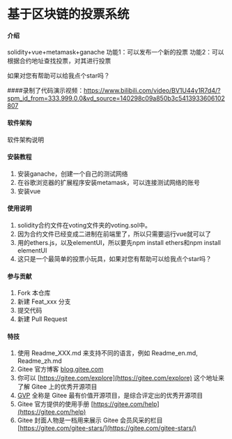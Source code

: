 # 基于区块链的投票系统

#### 介绍
solidity+vue+metamask+ganache
功能1：可以发布一个新的投票
功能2：可以根据合约地址查找投票，对其进行投票

如果对您有帮助可以给我点个star吗？

####录制了代码演示视频：https://www.bilibili.com/video/BV1U44y1R7d4/?spm_id_from=333.999.0.0&vd_source=140298c09a850b3c5413933606102807


#### 软件架构
软件架构说明


#### 安装教程

1.  安装ganache，创建一个自己的测试网络
2.  在谷歌浏览器的扩展程序安装metamask，可以连接测试网络的账号
3.  安装vue

#### 使用说明

1.  solidity合约文件在voting文件夹的voting.sol中。
2.  因为合约文件已经变成二进制在前端里了，所以只需要运行vue就可以了
3.  用的ethers.js，以及elementUI，所以要先npm install ethers和npm install elementUI
4.  这只是一个最简单的投票小玩具，如果对您有帮助可以给我点个star吗？

#### 参与贡献

1.  Fork 本仓库
2.  新建 Feat_xxx 分支
3.  提交代码
4.  新建 Pull Request


#### 特技

1.  使用 Readme\_XXX.md 来支持不同的语言，例如 Readme\_en.md, Readme\_zh.md
2.  Gitee 官方博客 [blog.gitee.com](https://blog.gitee.com)
3.  你可以 [https://gitee.com/explore](https://gitee.com/explore) 这个地址来了解 Gitee 上的优秀开源项目
4.  [GVP](https://gitee.com/gvp) 全称是 Gitee 最有价值开源项目，是综合评定出的优秀开源项目
5.  Gitee 官方提供的使用手册 [https://gitee.com/help](https://gitee.com/help)
6.  Gitee 封面人物是一档用来展示 Gitee 会员风采的栏目 [https://gitee.com/gitee-stars/](https://gitee.com/gitee-stars/)
